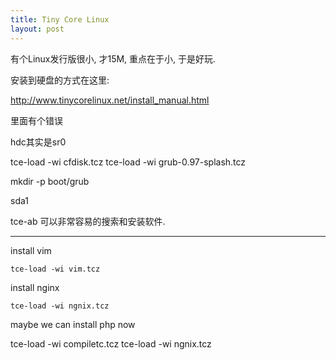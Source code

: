 ```yaml
---
title: Tiny Core Linux
layout: post
---
```


有个Linux发行版很小, 才15M, 重点在于小, 于是好玩.

安装到硬盘的方式在这里:

http://www.tinycorelinux.net/install_manual.html

里面有个错误

hdc其实是sr0

tce-load -wi cfdisk.tcz
tce-load -wi grub-0.97-splash.tcz

mkdir -p boot/grub

sda1


tce-ab 可以非常容易的搜索和安装软件.

---

install vim

	tce-load -wi vim.tcz


install nginx

	tce-load -wi ngnix.tcz

maybe we can install php now

tce-load -wi compiletc.tcz
tce-load -wi ngnix.tcz

